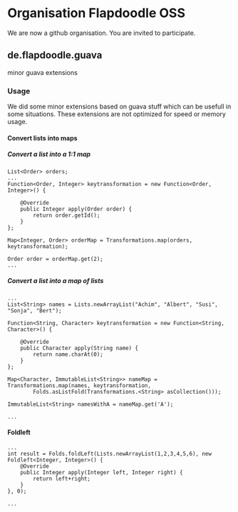 # Organisation Flapdoodle OSS

We are now a github organisation. You are invited to participate.

## de.flapdoodle.guava

minor guava extensions

### Usage

We did some minor extensions based on guava stuff which can be usefull in some situations. These extensions are not
optimized for speed or memory usage.

#### Convert lists into maps

##### Convert a list into a 1:1 map 

	List<Order> orders;
	...
	Function<Order, Integer> keytransformation = new Function<Order, Integer>() {

		@Override
		public Integer apply(Order order) {
			return order.getId();
		}
	};

	Map<Integer, Order> orderMap = Transformations.map(orders, keytransformation);

	Order order = orderMap.get(2);
	...

##### Convert a list into a map of lists

	...
	List<String> names = Lists.newArrayList("Achim", "Albert", "Susi", "Sonja", "Bert");

	Function<String, Character> keytransformation = new Function<String, Character>() {

		@Override
		public Character apply(String name) {
			return name.charAt(0);
		}
	};

	Map<Character, ImmutableList<String>> nameMap = Transformations.map(names, keytransformation,
			Folds.asListFold(Transformations.<String> asCollection()));

	ImmutableList<String> namesWithA = nameMap.get('A');

	...

#### Foldleft

	...
	int result = Folds.foldLeft(Lists.newArrayList(1,2,3,4,5,6), new Foldleft<Integer, Integer>() {
		@Override
		public Integer apply(Integer left, Integer right) {
			return left+right;
		}
	}, 0);

	...

